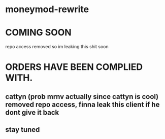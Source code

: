 # moneymod-rewrite
# COMING SOON
repo access removed so im leaking this shit soon

# ORDERS HAVE BEEN COMPLIED WITH.

## cattyn (prob mrnv actually since cattyn is cool) removed repo access, finna leak this client if he dont give it back
## stay tuned
